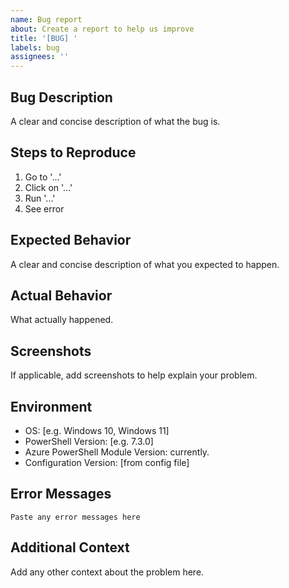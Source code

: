 ```yaml
---
name: Bug report
about: Create a report to help us improve
title: '[BUG] '
labels: bug
assignees: ''
---
```


## Bug Description
A clear and concise description of what the bug is.

## Steps to Reproduce
1. Go to '...'
2. Click on '...'
3. Run '...'
4. See error

## Expected Behavior
A clear and concise description of what you expected to happen.

## Actual Behavior
What actually happened.

## Screenshots
If applicable, add screenshots to help explain your problem.

## Environment
- OS: [e.g. Windows 10, Windows 11]
- PowerShell Version: [e.g. 7.3.0]
- Azure PowerShell Module Version: currently.
- Configuration Version: [from config file]

## Error Messages
```
Paste any error messages here
```

## Additional Context
Add any other context about the problem here.


